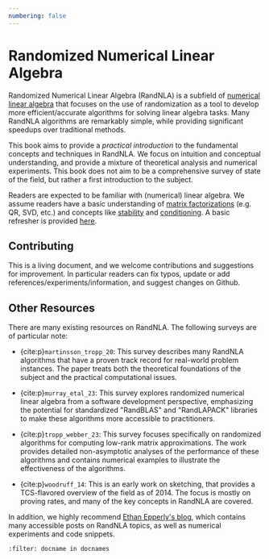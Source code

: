 ```yaml
---
numbering: false
---
```


# Randomized Numerical Linear Algebra

Randomized Numerical Linear Algebra (RandNLA) is a subfield of [numerical linear algebra](https://en.wikipedia.org/wiki/Numerical_linear_algebra) that focuses on the use of randomization as a tool to develop more efficient/accurate algorithms for solving linear algebra tasks.
Many RandNLA algorithms are remarkably simple, while providing significant speedups over traditional methods.

This book aims to provide a *practical introduction* to the fundamental concepts and techniques in RandNLA. 
We focus on intuition and conceptual understanding, and provide a mixture of theoretical analysis and  numerical experiments.
This book does not aim to be a comprehensive survey of state of the field, but rather a first introduction to the subject.

Readers are expected to be familiar with (numerical) linear algebra.
We assume readers have a basic understanding of [matrix factorizations](https://en.wikipedia.org/wiki/Matrix_decomposition) (e.g. QR, SVD, etc.) and concepts like [stability](https://en.wikipedia.org/wiki/Numerical_stability) and [conditioning](https://en.wikipedia.org/wiki/Condition_number).
A basic refresher is provided [here](../Background/review.ipynb).

## Contributing

This is a living document, and we welcome contributions and suggestions for improvement.
In particular readers can fix typos, update or add references/experiments/information, and suggest changes on Github.



## Other Resources


There are many existing resources on RandNLA. The following surveys are of particular note:

- {cite:p}`martinsson_tropp_20`: This survey describes many RandNLA algorithms that have a proven track record for real-world problem instances. The paper treats both the theoretical foundations of the subject and the practical computational issues. 

- {cite:p}`murray_etal_23`: This survey explores randomized numerical linear algebra from a software development perspective, emphasizing the potential for standardized "RandBLAS" and "RandLAPACK" libraries to make these algorithms more accessible to practitioners. 

- {cite:p}`tropp_webber_23`: This survey focuses specifically on randomized algorithms for computing low-rank matrix approximations. The work provides detailed non-asymptotic analyses of the performance of these algorithms and contains numerical examples to illustrate the effectiveness of the algorithms.

- {cite:p}`woodruff_14`: This is an early work on sketching, that provides a TCS-flavored overview of the field as of 2014. The focus is mostly on proving rates, and many of the key concepts in RandNLA are covered.

In addition, we highly recommend [Ethan Epperly's blog](https://www.ethanepperly.com/index.php/posts-by-topic/), which contains many accessible posts on RandNLA topics, as well as numerical experiments and code snippets.


```{bibliography}
:filter: docname in docnames
```